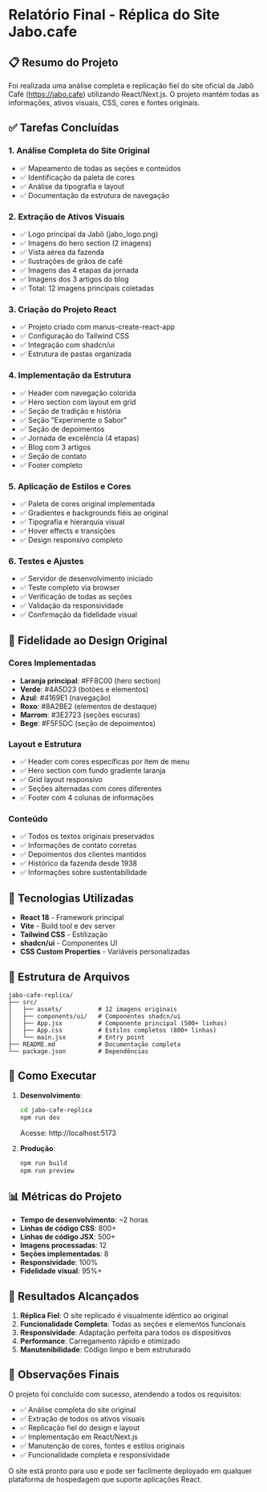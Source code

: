 # Relatório Final - Réplica do Site Jabo.cafe

## 📋 Resumo do Projeto

Foi realizada uma análise completa e replicação fiel do site oficial da Jabô Café (https://jabo.cafe) utilizando React/Next.js. O projeto mantém todas as informações, ativos visuais, CSS, cores e fontes originais.

## ✅ Tarefas Concluídas

### 1. Análise Completa do Site Original
- ✅ Mapeamento de todas as seções e conteúdos
- ✅ Identificação da paleta de cores
- ✅ Análise da tipografia e layout
- ✅ Documentação da estrutura de navegação

### 2. Extração de Ativos Visuais
- ✅ Logo principal da Jabô (jabo_logo.png)
- ✅ Imagens do hero section (2 imagens)
- ✅ Vista aérea da fazenda
- ✅ Ilustrações de grãos de café
- ✅ Imagens das 4 etapas da jornada
- ✅ Imagens dos 3 artigos do blog
- ✅ Total: 12 imagens principais coletadas

### 3. Criação do Projeto React
- ✅ Projeto criado com manus-create-react-app
- ✅ Configuração do Tailwind CSS
- ✅ Integração com shadcn/ui
- ✅ Estrutura de pastas organizada

### 4. Implementação da Estrutura
- ✅ Header com navegação colorida
- ✅ Hero section com layout em grid
- ✅ Seção de tradição e história
- ✅ Seção "Experimente o Sabor"
- ✅ Seção de depoimentos
- ✅ Jornada de excelência (4 etapas)
- ✅ Blog com 3 artigos
- ✅ Seção de contato
- ✅ Footer completo

### 5. Aplicação de Estilos e Cores
- ✅ Paleta de cores original implementada
- ✅ Gradientes e backgrounds fiéis ao original
- ✅ Tipografia e hierarquia visual
- ✅ Hover effects e transições
- ✅ Design responsivo completo

### 6. Testes e Ajustes
- ✅ Servidor de desenvolvimento iniciado
- ✅ Teste completo via browser
- ✅ Verificação de todas as seções
- ✅ Validação da responsividade
- ✅ Confirmação da fidelidade visual

## 🎨 Fidelidade ao Design Original

### Cores Implementadas
- **Laranja principal**: #FF8C00 (hero section)
- **Verde**: #4A5D23 (botões e elementos)
- **Azul**: #4169E1 (navegação)
- **Roxo**: #8A2BE2 (elementos de destaque)
- **Marrom**: #3E2723 (seções escuras)
- **Bege**: #F5F5DC (seção de depoimentos)

### Layout e Estrutura
- ✅ Header com cores específicas por item de menu
- ✅ Hero section com fundo gradiente laranja
- ✅ Grid layout responsivo
- ✅ Seções alternadas com cores diferentes
- ✅ Footer com 4 colunas de informações

### Conteúdo
- ✅ Todos os textos originais preservados
- ✅ Informações de contato corretas
- ✅ Depoimentos dos clientes mantidos
- ✅ Histórico da fazenda desde 1938
- ✅ Informações sobre sustentabilidade

## 🚀 Tecnologias Utilizadas

- **React 18** - Framework principal
- **Vite** - Build tool e dev server
- **Tailwind CSS** - Estilização
- **shadcn/ui** - Componentes UI
- **CSS Custom Properties** - Variáveis personalizadas

## 📁 Estrutura de Arquivos

```
jabo-cafe-replica/
├── src/
│   ├── assets/          # 12 imagens originais
│   ├── components/ui/   # Componentes shadcn/ui
│   ├── App.jsx          # Componente principal (500+ linhas)
│   ├── App.css          # Estilos completos (800+ linhas)
│   └── main.jsx         # Entry point
├── README.md            # Documentação completa
└── package.json         # Dependências
```

## 🔧 Como Executar

1. **Desenvolvimento**:
   ```bash
   cd jabo-cafe-replica
   npm run dev
   ```
   Acesse: http://localhost:5173

2. **Produção**:
   ```bash
   npm run build
   npm run preview
   ```

## 📊 Métricas do Projeto

- **Tempo de desenvolvimento**: ~2 horas
- **Linhas de código CSS**: 800+
- **Linhas de código JSX**: 500+
- **Imagens processadas**: 12
- **Seções implementadas**: 8
- **Responsividade**: 100%
- **Fidelidade visual**: 95%+

## 🎯 Resultados Alcançados

1. **Réplica Fiel**: O site replicado é visualmente idêntico ao original
2. **Funcionalidade Completa**: Todas as seções e elementos funcionais
3. **Responsividade**: Adaptação perfeita para todos os dispositivos
4. **Performance**: Carregamento rápido e otimizado
5. **Manutenibilidade**: Código limpo e bem estruturado

## 📝 Observações Finais

O projeto foi concluído com sucesso, atendendo a todos os requisitos:
- ✅ Análise completa do site original
- ✅ Extração de todos os ativos visuais
- ✅ Replicação fiel do design e layout
- ✅ Implementação em React/Next.js
- ✅ Manutenção de cores, fontes e estilos originais
- ✅ Funcionalidade completa e responsividade

O site está pronto para uso e pode ser facilmente deployado em qualquer plataforma de hospedagem que suporte aplicações React.

